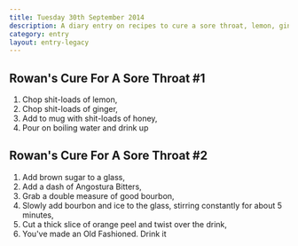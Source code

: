 ```yaml
---
title: Tuesday 30th September 2014
description: A diary entry on recipes to cure a sore throat, lemon, ginger, honey, sugar, bitters, and good bourbon
category: entry
layout: entry-legacy
---
```


## Rowan's Cure For A Sore Throat #1

1. Chop shit-loads of lemon,
2. Chop shit-loads of ginger,
3. Add to mug with shit-loads of honey,
4. Pour on boiling water and drink up

## Rowan's Cure For A Sore Throat #2

1. Add brown sugar to a glass,
2. Add a dash of Angostura Bitters,
3. Grab a double measure of good bourbon,
4. Slowly add bourbon and ice to the glass, stirring constantly for about 5 minutes,
5. Cut a thick slice of orange peel and twist over the drink,
6. You've made an Old Fashioned. Drink it
